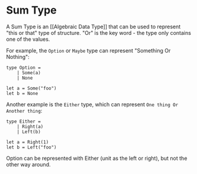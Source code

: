 # Sum Type

A Sum Type is an [[Algebraic Data Type]] that can be used to represent "this or that" type of structure. "Or" is the key word - the type only contains one of the values.

For example, the `Option` or `Maybe` type can represent "Something Or Nothing":

```
type Option =
	| Some(a)
	| None

let a = Some("foo")
let b = None

```

Another example is the `Either` type, which can represent `One thing Or Another thing`:

```
type Either =
	| Right(a)
	| Left(b)

let a = Right(1)
let b = Left("foo")
```

Option can be represented with Either (unit as the left or right), but not the other way around.

